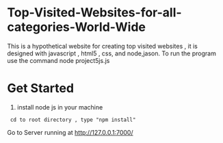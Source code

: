 # Top-Visited-Websites-for-all-categories-World-Wide
This is a hypothetical website for creating top visited websites , it is designed with javascript , html5 , css, and node,jason. 
To run the program use the command node project5js.js
# Get Started

1) install node js in your machine
```
 cd to root directory , type "npm install"
 ```
 Go to Server running at  http://127.0.0.1:7000/

